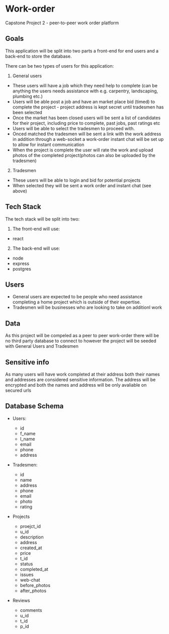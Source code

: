 # Work-order
Capstone Project 2 - peer-to-peer work order platform

## Goals
This application will be split into two parts a front-end for end users and a back-end to store the database.  

There can be two types of users for this application:
1. General users 
  - These users will have a job which they need help to complete (can be anything the users needs assistance with e.g. carpentry, landscaping, plumbing etc.)
  - Users will be able post a job and have an market place bid (timed) to complete the project - project address is kept secret until tradesmen has been selected
  - Once the market has been closed users will be sent a list of candidates for their project, including price to complete, past jobs, past ratings etc
  - Users will be able to select the tradesmen to proceed with. 
  - Onced matched the tradesmen will be sent a link with the work address in addition through a web-socket a work-order instant chat will be set up to allow for instant communication
  - When the project is complete the user will rate the work and upload photos of the completed project(photos can also be uploaded by the tradesmen)
  
2. Tradesmen 
  - These users will be able to login and bid for potential projects
  - When selected they will be sent a work order and instant chat (see above)

## Tech Stack
The tech stack will be split into two: 
1. The front-end will use: 
  - react
  
2. The back-end will use:
  - node
  - express 
  - postgres

## Users
- General users are expected to be people who need assistance completing a home project which is outside of their expertise. 
- Tradesmen will be businesses who are looking to take on additionl work

## Data
As this project will be compeled as a peer to peer work-order there will be no third party database to connect to however the project will be seeded with General Users and Tradesmen

## Sensitive info
As many users will have work completed at their address both their names and addresses are considered sensitive information. The address will be encrypted and both the names and address will be only avaliable on secured urls


## Database Schema
- Users:
  - id
  - f_name
  - l_name
  - email
  - phone
  - address
    
- Tradesmen: 
  - id
  - name
  - address
  - phone
  - email
  - photo
  - rating

- Projects
  - proejct_id
  - u_id
  - description
  - address
  - created_at
  - price
  - t_id
  - status
  - completed_at
  - issues
  - web-chat
  - before_photos
  - after_photos

- Reviews
  - comments
  - u_id
  - t_id
  - p_id
